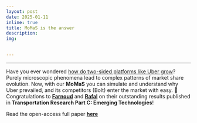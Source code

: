 ```yaml
---
layout: post
date: 2025-01-11
inline: true
title: MoMaS is the answer
description:
img: 

     
---
```

---
Have you ever wondered [how do two-sided platforms like Uber grow](https://media.licdn.com/dms/image/v2/D4D22AQHufdiZS6fYXA/feedshare-shrink_2048_1536/B4DZRPS_2ZHUAo-/0/1736497169686?e=1740009600&v=beta&t=I5HAQSZgusywBeKxAIaE8kcLRc9hPtAi4jOB8pfaQZw)? Purely microscopic phenomena lead to complex patterns of market share evolution. Now, with our **MoMaS** you can simulate and understand why Uber prevailed, and its competitors (Bolt) enter the market with easy.
👏 Congratulations to [**Farnoud**](https://www.linkedin.com/in/farnoud-ghasemi-ab9903178/) and [**Rafal**](https://www.linkedin.com/in/rafalkucharski/) on their outstanding results published in **Transportation Research Part C: Emerging Technologies**!

Read the open-access full paper [**here**](https://lnkd.in/dzTvnMuj)
